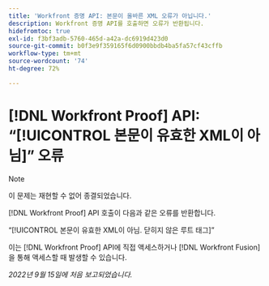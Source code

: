 ```yaml
---
title: 'Workfront 증명 API: 본문이 올바른 XML 오류가 아닙니다.'
description: Workfront 증명 API를 호출하면 오류가 반환됩니다.
hidefromtoc: true
exl-id: f3bf3adb-5760-465d-a42a-dc6919d423d0
source-git-commit: b0f3e9f359165f6d0900bbdb4ba5fa57cf43cffb
workflow-type: tm+mt
source-wordcount: '74'
ht-degree: 72%

---
```


# [!DNL Workfront Proof] API: “[!UICONTROL 본문이 유효한 XML이 아님]” 오류

<!--On WFP and WFF TOCs-->

>[!NOTE]
>
>이 문제는 재현할 수 없어 종결되었습니다.

[!DNL Workfront Proof] API 호출이 다음과 같은 오류를 반환합니다.

“[!UICONTROL 본문이 유효한 XML이 아님. 닫히지 않은 루트 태그]”

이는 [!DNL Workfront Proof] API에 직접 액세스하거나 [!DNL Workfront Fusion]을 통해 액세스할 때 발생할 수 있습니다.

_2022년 9월 15일에 처음 보고되었습니다._
